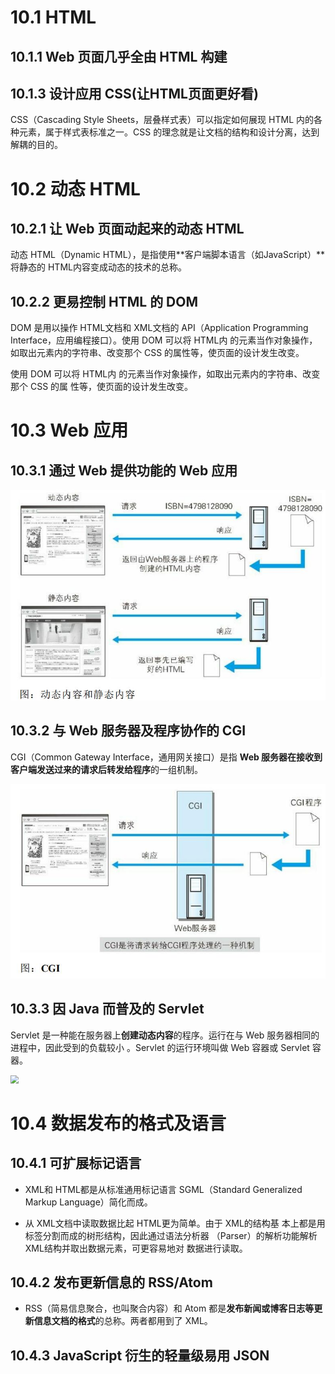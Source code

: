 # 10.1 HTML

## 10.1.1 Web 页面几乎全由 HTML 构建

## 10.1.3 设计应用 CSS(让HTML页面更好看)

CSS（Cascading Style Sheets，层叠样式表）可以指定如何展现 HTML 内的各种元素，属于样式表标准之一。CSS 的理念就是让文档的结构和设计分离，达到解耦的目的。

# 10.2 动态 HTML

## 10.2.1 让 Web 页面动起来的动态 HTML

动态 HTML（Dynamic HTML），是指使用**客户端脚本语言（如JavaScript）**将静态的 HTML内容变成动态的技术的总称。

## 10.2.2 更易控制 HTML 的 DOM

DOM 是用以操作 HTML文档和 XML文档的 API（Application Programming Interface，应用编程接口）。使用 DOM 可以将 HTML内 的元素当作对象操作，如取出元素内的字符串、改变那个 CSS 的属性等，使页面的设计发生改变。

使用 DOM 可以将 HTML内 的元素当作对象操作，如取出元素内的字符串、改变那个 CSS 的属 性等，使页面的设计发生改变。

# 10.3 Web 应用

## 10.3.1 通过 Web 提供功能的 Web 应用

<img src=".\笔记图片\动态内容和静态内容.jpg" style="zoom:80%;" />

## 10.3.2 与 Web 服务器及程序协作的 CGI

CGI（Common Gateway Interface，通用网关接口）是指 **Web 服务器在接收到客户端发送过来的请求后转发给程序**的一组机制。

<img src=".\笔记图片\CGI.jpg" style="zoom:80%;" />

## 10.3.3 因 Java 而普及的 Servlet

Servlet 是一种能在服务器上**创建动态内容**的程序。运行在与 Web 服务器相同的进程中，因此受到的负载较小 。Servlet 的运行环境叫做 Web 容器或 Servlet 容器。

<img src="D:\学习文件\学习笔记\图解http\笔记图片\Servlet.jpg" style="zoom:80%;" />

# 10.4 数据发布的格式及语言

## 10.4.1 可扩展标记语言

* XML和 HTML都是从标准通用标记语言 SGML（Standard Generalized Markup Language）简化而成。

* 从 XML文档中读取数据比起 HTML更为简单。由于 XML的结构基 本上都是用标签分割而成的树形结构，因此通过语法分析器 （Parser）的解析功能解析 XML结构并取出数据元素，可更容易地对 数据进行读取。

## 10.4.2 发布更新信息的 RSS/Atom

* RSS（简易信息聚合，也叫聚合内容）和 Atom 都是**发布新闻或博客日志等更新信息文档的格式**的总称。两者都用到了 XML。

## 10.4.3 JavaScript 衍生的轻量级易用 JSON

